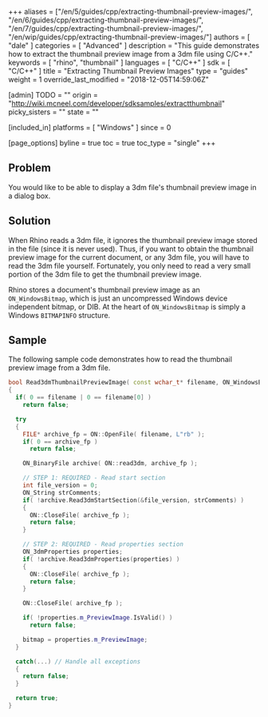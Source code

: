 +++
aliases = ["/en/5/guides/cpp/extracting-thumbnail-preview-images/", "/en/6/guides/cpp/extracting-thumbnail-preview-images/", "/en/7/guides/cpp/extracting-thumbnail-preview-images/", "/en/wip/guides/cpp/extracting-thumbnail-preview-images/"]
authors = [ "dale" ]
categories = [ "Advanced" ]
description = "This guide demonstrates how to extract the thumbnail preview image from a 3dm file using C/C++."
keywords = [ "rhino", "thumbnail" ]
languages = [ "C/C++" ]
sdk = [ "C/C++" ]
title = "Extracting Thumbnail Preview Images"
type = "guides"
weight = 1
override_last_modified = "2018-12-05T14:59:06Z"

[admin]
TODO = ""
origin = "http://wiki.mcneel.com/developer/sdksamples/extractthumbnail"
picky_sisters = ""
state = ""

[included_in]
platforms = [ "Windows" ]
since = 0

[page_options]
byline = true
toc = true
toc_type = "single"
+++

 
## Problem

You would like to be able to display a 3dm file's thumbnail preview image in a dialog box.

## Solution

When Rhino reads a 3dm file, it ignores the thumbnail preview image stored in the file (since it is never used).  Thus, if you want to obtain the thumbnail preview image for the current document, or any 3dm file, you will have to read the 3dm file yourself.  Fortunately, you only need to read a very small portion of the 3dm file to get the thumbnail preview image.

Rhino stores a document's thumbnail preview image as an `ON_WindowsBitmap`, which is just an uncompressed Windows device independent bitmap, or DIB. At the heart of `ON_WindowsBitmap` is simply a Windows `BITMAPINFO` structure.

## Sample

The following sample code demonstrates how to read the thumbnail preview image from a 3dm file.

```cpp
bool Read3dmThumbnailPreviewImage( const wchar_t* filename, ON_WindowsBitmap& bitmap )
{
  if( 0 == filename | 0 == filename[0] )
    return false;

  try
  {
    FILE* archive_fp = ON::OpenFile( filename, L"rb" );
    if( 0 == archive_fp )
      return false;

    ON_BinaryFile archive( ON::read3dm, archive_fp );

    // STEP 1: REQUIRED - Read start section
    int file_version = 0;
    ON_String strComments;
    if( !archive.Read3dmStartSection(&file_version, strComments) )
    {
      ON::CloseFile( archive_fp );
      return false;
    }

    // STEP 2: REQUIRED - Read properties section
    ON_3dmProperties properties;
    if( !archive.Read3dmProperties(properties) )
    {
      ON::CloseFile( archive_fp );
      return false;
    }

    ON::CloseFile( archive_fp );

    if( !properties.m_PreviewImage.IsValid() )
      return false;

    bitmap = properties.m_PreviewImage;
  }

  catch(...) // Handle all exceptions
  {
    return false;
  }

  return true;
}
```
